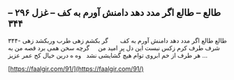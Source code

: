 ## طالع – طالع اگر مدد دهد دامنش آورم به کف – غزل ۲۹۶ – ۳۴۴


۳۴۴- طالع طالع اگر مدد دهد دامنش آورم به کف       گر بکشم زهی طرب وربکشد زهی شرف طرف کرم زکس نبست این دل پر امید من     گرچه سخن همی برد قصه من به هر طرف از خم ابروی توام هیچ گشایشی نشد   وه ه درین خیال کج عمر عزیز &#8230;

[https://faalgir.com/91/](https://faalgir.com/91/) 